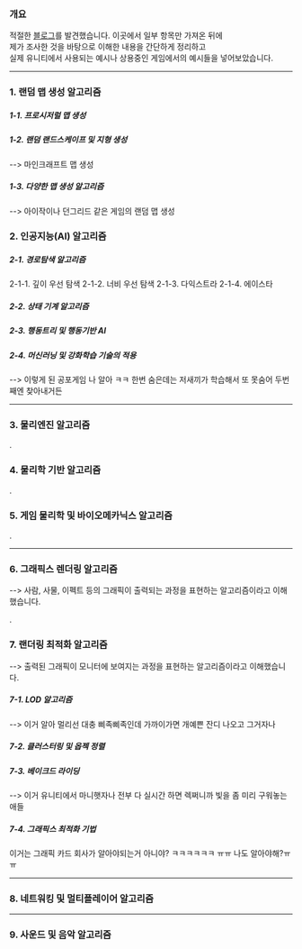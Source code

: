 
### 개요 
적절한 [블로그](https://blog.naver.com/wkdckdgur34/223317734697)를 발견했습니다. 이곳에서 일부 항목만 가져온 뒤에       
제가 조사한 것을 바탕으로 이해한 내용을 간단하게 정리하고    
실제 유니티에서 사용되는 예시나 상용중인 게임에서의 예시들을 넣어보았습니다.    

-----

### 1. 랜덤 맵 생성 알고리즘

##### 1-1. 프로시저럴 맵 생성
##### 1-2. 랜덤 랜드스케이프 및 지형 생성
--> 마인크래프트 맵 생성
##### 1-3. 다양한 맵 생성 알고리즘
--> 아이작이나 던그리드 같은 게임의 랜덤 맵 생성
### 2. 인공지능(AI) 알고리즘

##### 2-1. 경로탐색 알고리즘
2-1-1. 깊이 우선 탐색 
2-1-2. 너비 우선 탐색 
2-1-3. 다익스트라 
2-1-4. 에이스타 
##### 2-2. 상태 기계 알고리즘
##### 2-3. 행동트리 및 행동기반 AI
##### 2-4. 머신러닝 및 강화학습 기술의 적용
--> 이렇게 된 공포게임 나 알아 ㅋㅋ 한번 숨은데는 저새끼가 학습해서 또 못숨어 두번째엔 찾아내거든

-----

### 3. 물리엔진 알고리즘

.

### 4. 물리학 기반 알고리즘

.

### 5. 게임 물리학 및 바이오메카닉스 알고리즘

.

-----
### 6. 그래픽스 렌더링 알고리즘 
--> 사람, 사물, 이펙트 등의 그래픽이 출력되는 과정을 표현하는 알고리즘이라고 이해했습니다.

.
### 7. 랜더링 최적화 알고리즘
--> 출력된 그래픽이 모니터에 보여지는 과정을 표현하는 알고리즘이라고 이해했습니다.
##### 7-1. LOD 알고리즘 
--> 이거 알아 멀리선 대충 삐족삐족인데 가까이가면 개예쁜 잔디 나오고 그거자나
##### 7-2. 클러스터링 및 옵젝 정렬
##### 7-3. 베이크드 라이딩 
--> 이거 유니티에서 마니햇자나 전부 다 실시간 하면 렉쩌니까 빛을 좀 미리 구워놓는 애들
##### 7-4. 그래픽스 최적화 기법
이거는 그래픽 카드 회사가 알아야되는거 아니야? ㅋㅋㅋㅋㅋㅋ ㅠㅠ 나도 알아야해?ㅠㅠ


-----
### 8. 네트워킹 및 멀티플레이어 알고리즘

-----
### 9. 사운드 및 음악 알고리즘






